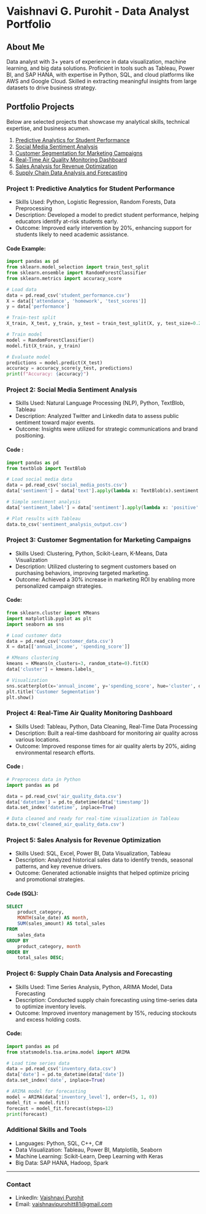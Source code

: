 # Vaishnavi G. Purohit - Data Analyst Portfolio

## About Me
Data analyst with 3+ years of experience in data visualization, machine learning, and big data solutions. Proficient in tools such as Tableau, Power BI, and SAP HANA, with expertise in Python, SQL, and cloud platforms like AWS and Google Cloud. Skilled in extracting meaningful insights from large datasets to drive business strategy.

## Portfolio Projects
Below are selected projects that showcase my analytical skills, technical expertise, and business acumen.

1. [Predictive Analytics for Student Performance](#project-1-predictive-analytics-for-student-performance)
2. [Social Media Sentiment Analysis](#project-2-social-media-sentiment-analysis)
3. [Customer Segmentation for Marketing Campaigns](#project-3-customer-segmentation-for-marketing-campaigns)
4. [Real-Time Air Quality Monitoring Dashboard](#project-4-real-time-air-quality-monitoring-dashboard)
5. [Sales Analysis for Revenue Optimization](#project-5-sales-analysis-for-revenue-optimization)
6. [Supply Chain Data Analysis and Forecasting](#project-6-supply-chain-data-analysis-and-forecasting)


### Project 1: Predictive Analytics for Student Performance

- Skills Used: Python, Logistic Regression, Random Forests, Data Preprocessing
- Description: Developed a model to predict student performance, helping educators identify at-risk students early.
- Outcome: Improved early intervention by 20%, enhancing support for students likely to need academic assistance.

#### Code Example:

```python
import pandas as pd
from sklearn.model_selection import train_test_split
from sklearn.ensemble import RandomForestClassifier
from sklearn.metrics import accuracy_score

# Load data
data = pd.read_csv('student_performance.csv')
X = data[['attendance', 'homework', 'test_scores']]
y = data['performance']

# Train-test split
X_train, X_test, y_train, y_test = train_test_split(X, y, test_size=0.2, random_state=42)

# Train model
model = RandomForestClassifier()
model.fit(X_train, y_train)

# Evaluate model
predictions = model.predict(X_test)
accuracy = accuracy_score(y_test, predictions)
print(f"Accuracy: {accuracy}")
```

### Project 2: Social Media Sentiment Analysis

- Skills Used: Natural Language Processing (NLP), Python, TextBlob, Tableau
- Description: Analyzed Twitter and LinkedIn data to assess public sentiment toward major events.
- Outcome: Insights were utilized for strategic communications and brand positioning.

#### Code :

```python
import pandas as pd
from textblob import TextBlob

# Load social media data
data = pd.read_csv('social_media_posts.csv')
data['sentiment'] = data['text'].apply(lambda x: TextBlob(x).sentiment.polarity)

# Simple sentiment analysis
data['sentiment_label'] = data['sentiment'].apply(lambda x: 'positive' if x > 0 else 'negative' if x < 0 else 'neutral')

# Plot results with Tableau
data.to_csv('sentiment_analysis_output.csv')
```

### Project 3: Customer Segmentation for Marketing Campaigns

- Skills Used: Clustering, Python, Scikit-Learn, K-Means, Data Visualization
- Description: Utilized clustering to segment customers based on purchasing behaviors, improving targeted marketing.
- Outcome: Achieved a 30% increase in marketing ROI by enabling more personalized campaign strategies.

#### Code:

```python
from sklearn.cluster import KMeans
import matplotlib.pyplot as plt
import seaborn as sns

# Load customer data
data = pd.read_csv('customer_data.csv')
X = data[['annual_income', 'spending_score']]

# KMeans clustering
kmeans = KMeans(n_clusters=3, random_state=0).fit(X)
data['cluster'] = kmeans.labels_

# Visualization
sns.scatterplot(x='annual_income', y='spending_score', hue='cluster', data=data)
plt.title('Customer Segmentation')
plt.show()
```

### Project 4: Real-Time Air Quality Monitoring Dashboard

- Skills Used: Tableau, Python, Data Cleaning, Real-Time Data Processing
- Description: Built a real-time dashboard for monitoring air quality across various locations.
- Outcome: Improved response times for air quality alerts by 20%, aiding environmental research efforts.

#### Code :

```python
# Preprocess data in Python
import pandas as pd

data = pd.read_csv('air_quality_data.csv')
data['datetime'] = pd.to_datetime(data['timestamp'])
data.set_index('datetime', inplace=True)

# Data cleaned and ready for real-time visualization in Tableau
data.to_csv('cleaned_air_quality_data.csv')
```

### Project 5: Sales Analysis for Revenue Optimization

- Skills Used: SQL, Excel, Power BI, Data Visualization, Tableau
- Description: Analyzed historical sales data to identify trends, seasonal patterns, and key revenue drivers.
- Outcome: Generated actionable insights that helped optimize pricing and promotional strategies.

#### Code (SQL):

```sql
SELECT
    product_category,
    MONTH(sale_date) AS month,
    SUM(sales_amount) AS total_sales
FROM
    sales_data
GROUP BY
    product_category, month
ORDER BY
    total_sales DESC;
```


### Project 6: Supply Chain Data Analysis and Forecasting

- Skills Used: Time Series Analysis, Python, ARIMA Model, Data Forecasting
- Description: Conducted supply chain forecasting using time-series data to optimize inventory levels.
- Outcome: Improved inventory management by 15%, reducing stockouts and excess holding costs.

#### Code:

```python
import pandas as pd
from statsmodels.tsa.arima.model import ARIMA

# Load time series data
data = pd.read_csv('inventory_data.csv')
data['date'] = pd.to_datetime(data['date'])
data.set_index('date', inplace=True)

# ARIMA model for forecasting
model = ARIMA(data['inventory_level'], order=(5, 1, 0))
model_fit = model.fit()
forecast = model_fit.forecast(steps=12)
print(forecast)
```


### Additional Skills and Tools
- Languages: Python, SQL, C++, C#
- Data Visualization: Tableau, Power BI, Matplotlib, Seaborn
- Machine Learning: Scikit-Learn, Deep Learning with Keras
- Big Data: SAP HANA, Hadoop, Spark

---

### Contact
- LinkedIn: [Vaishnavi Purohit](https://www.linkedin.com/in/vaishnavi-purohit-824664250)
- Email: vaishnavipurohitt81@gmail.com


